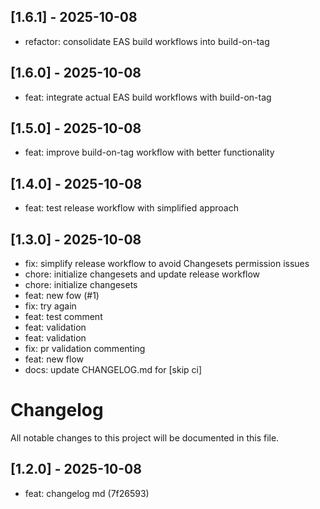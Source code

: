## [1.6.1] - 2025-10-08

- refactor: consolidate EAS build workflows into build-on-tag

## [1.6.0] - 2025-10-08

- feat: integrate actual EAS build workflows with build-on-tag

## [1.5.0] - 2025-10-08

- feat: improve build-on-tag workflow with better functionality

## [1.4.0] - 2025-10-08

- feat: test release workflow with simplified approach

## [1.3.0] - 2025-10-08

- fix: simplify release workflow to avoid Changesets permission issues
- chore: initialize changesets and update release workflow
- chore: initialize changesets
- feat: new fow (#1)
- fix: try again
- feat: test comment
- feat: validation
- feat: validation
- fix: pr validation commenting
- feat: new flow
- docs: update CHANGELOG.md for  [skip ci]

# Changelog

All notable changes to this project will be documented in this file.

## [1.2.0] - 2025-10-08

- feat: changelog md (7f26593)
